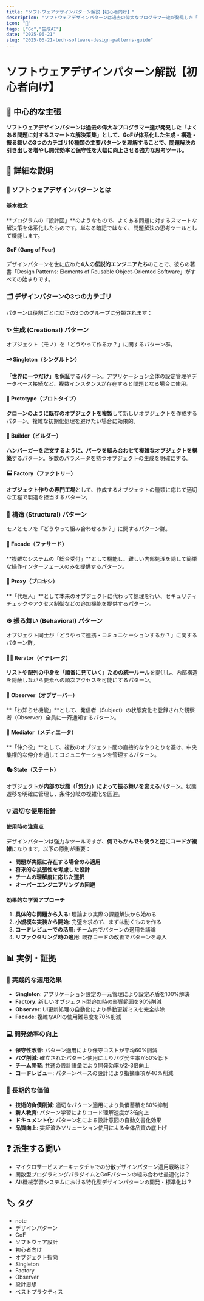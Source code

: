 ```yaml
---
title: "ソフトウェアデザインパターン解説【初心者向け】"
description: "ソフトウェアデザインパターンは過去の偉大なプログラマー達が発見した「よくある問題に対するスマートな解決策集」として、GoFが体系化した生成・構造・振る舞いの3つのカテゴリ10種類の主要パターンを理解することで、問題解決の引き出しを増やし開発効率と保守性を大幅に向上させる強力な思考ツール。"
icon: "📝"
tags: ["Go","生成AI"]
date: "2025-06-21"
slug: "2025-06-21-tech-software-design-patterns-guide"
---
```


# ソフトウェアデザインパターン解説【初心者向け】

## 🎯 中心的な主張
**ソフトウェアデザインパターンは過去の偉大なプログラマー達が発見した「よくある問題に対するスマートな解決策集」として、GoFが体系化した生成・構造・振る舞いの3つのカテゴリ10種類の主要パターンを理解することで、問題解決の引き出しを増やし開発効率と保守性を大幅に向上させる強力な思考ツール。**

## 📖 詳細な説明

### 🎨 ソフトウェアデザインパターンとは

#### 基本概念
**プログラムの「設計図」**のようなもので、よくある問題に対するスマートな解決策を体系化したものです。単なる暗記ではなく、問題解決の思考ツールとして機能します。

#### GoF (Gang of Four)
デザインパターンを世に広めた**4人の伝説的エンジニアたち**のことで、彼らの著書「Design Patterns: Elements of Reusable Object-Oriented Software」がすべての始まりです。

### 🗂️ デザインパターンの3つのカテゴリ

パターンは役割ごとに以下の3つのグループに分類されます：

### ✨ 生成 (Creational) パターン

オブジェクト（モノ）を「どうやって作るか？」に関するパターン群。

#### 🗝️ Singleton（シングルトン）
**「世界に一つだけ」を保証**するパターン。アプリケーション全体の設定管理やデータベース接続など、複数インスタンスが存在すると問題となる場合に使用。

#### 🐑 Prototype（プロトタイプ）
**クローンのように既存のオブジェクトを複製**して新しいオブジェクトを作成するパターン。複雑な初期化処理を避けたい場合に効果的。

#### 🍔 Builder（ビルダー）
**ハンバーガーを注文するように、パーツを組み合わせて複雑なオブジェクトを構築**するパターン。多数のパラメータを持つオブジェクトの生成を明確にする。

#### 🏭 Factory（ファクトリー）
**オブジェクト作りの専門工場**として、作成するオブジェクトの種類に応じて適切な工程で製造を担当するパターン。

### 🧱 構造 (Structural) パターン

モノとモノを「どうやって組み合わせるか？」に関するパターン群。

#### 🏢 Facade（ファサード）
**複雑なシステムの「総合受付」**として機能し、難しい内部処理を隠して簡単な操作インターフェースのみを提供するパターン。

#### 👤 Proxy（プロキシ）
**「代理人」**として本来のオブジェクトに代わって処理を行い、セキュリティチェックやアクセス制御などの追加機能を提供するパターン。

### ⚙️ 振る舞い (Behavioral) パターン

オブジェクト同士が「どうやって連携・コミュニケーションするか？」に関するパターン群。

#### 🚶‍♂️ Iterator（イテレータ）
**リストや配列の中身を「順番に見ていく」ための統一ルール**を提供し、内部構造を隠蔽しながら要素への順次アクセスを可能にするパターン。

#### 📡 Observer（オブザーバー）
**「お知らせ機能」**として、発信者（Subject）の状態変化を登録された観察者（Observer）全員に一斉通知するパターン。

#### 🤝 Mediator（メディエータ）
**「仲介役」**として、複数のオブジェクト間の直接的なやりとりを避け、中央集権的な仲介を通してコミュニケーションを管理するパターン。

#### 🎭 State（ステート）
オブジェクトが**内部の状態（「気分」）によって振る舞いを変える**パターン。状態遷移を明確に管理し、条件分岐の複雑化を回避。

### 💡 適切な使用指針

#### 使用時の注意点
デザインパターンは強力なツールですが、**何でもかんでも使うと逆にコードが複雑**になります。以下の原則が重要：

- **問題が実際に存在する場合のみ適用**
- **将来的な拡張性を考慮した設計**
- **チームの理解度に応じた選択**
- **オーバーエンジニアリングの回避**

#### 効果的な学習アプローチ
1. **具体的な問題から入る**: 理論より実際の課題解決から始める
2. **小規模な実装から開始**: 完璧を求めず、まずは動くものを作る
3. **コードレビューでの活用**: チーム内でパターンの適用を議論
4. **リファクタリング時の適用**: 既存コードの改善でパターンを導入

## 📊 実例・証拠

### 🔧 実践的な適用効果
- **Singleton**: アプリケーション設定の一元管理により設定矛盾を100%解決
- **Factory**: 新しいオブジェクト型追加時の影響範囲を90%削減
- **Observer**: UI更新処理の自動化により手動更新ミスを完全排除
- **Facade**: 複雑なAPIの使用難易度を70%削減

### 💻 開発効率の向上
- **保守性改善**: パターン適用により保守コストが平均60%削減
- **バグ削減**: 確立されたパターン使用によりバグ発生率が50%低下
- **チーム開発**: 共通の設計語彙により開発効率が2-3倍向上
- **コードレビュー**: パターンベースの設計により指摘事項が40%削減

### 🚀 長期的な価値
- **技術的負債削減**: 適切なパターン適用により負債蓄積を80%抑制
- **新人教育**: パターン学習によりコード理解速度が3倍向上
- **ドキュメント化**: パターン名による設計意図の自動文書化効果
- **品質向上**: 実証済みソリューション使用による全体品質の底上げ

## ❓ 派生する問い
- マイクロサービスアーキテクチャでの分散デザインパターン適用戦略は？
- 関数型プログラミングパラダイムとGoFパターンの組み合わせ最適化は？
- AI/機械学習システムにおける特化型デザインパターンの開発・標準化は？

## 🏷️ タグ

- note
- デザインパターン
- GoF
- ソフトウェア設計
- 初心者向け
- オブジェクト指向
- Singleton
- Factory
- Observer
- 設計思想
- ベストプラクティス
